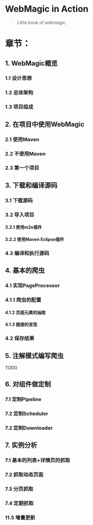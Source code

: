 WebMagic in Action
==================

>Little book of webmagic.

# 章节：

## 1. WebMagic概览

### 1.1 设计思想

### 1.2 总体架构

### 1.3 项目组成

## 2. 在项目中使用WebMagic

### 2.1 使用Maven

### 2.2 不使用Maven

### 2.3 第一个项目

## 3. 下载和编译源码

### 3.1 下载源码

### 3.2 导入项目

#### 3.2.1 使用m2e插件

#### 3.2.2 使用Maven Eclipse插件

### 4.3 编译和执行源码

## 4. 基本的爬虫

### 4.1 实现PageProcessor

### 4.1.1 爬虫的配置

#### 4.1.2 页面元素的抽取

#### 4.1.3 链接的发现

### 4.2 保存结果

## 5. 注解模式编写爬虫

TODO

## 6. 对组件做定制

### 7.1 定制Pipeline

### 7.2 定制Scheduler

### 7.2 定制Downloader

## 7. 实例分析

### 7.1 基本的列表+详情页的抓取

### 7.2 抓取动态页面

### 7.3 分页抓取

### 7.4 定期抓取

### 11.5 增量更新